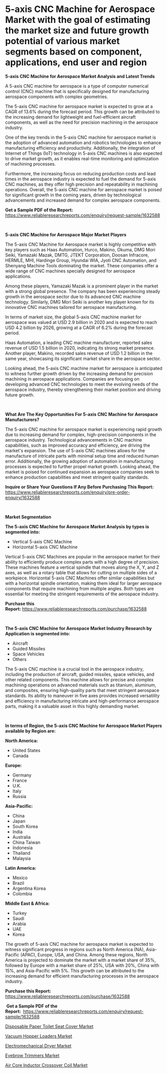 <p><h1>5-axis CNC Machine for Aerospace Market with the goal of estimating the market size and future growth potential of various market segments based on component, applications, end user and region</h1></p><p><strong>5-axis CNC Machine for Aerospace Market Analysis and Latest Trends</strong></p>
<p><p>A 5-axis CNC machine for aerospace is a type of computer numerical control (CNC) machine that is specifically designed for manufacturing aerospace components with complex geometries. </p><p>The 5-axis CNC machine for aerospace market is expected to grow at a CAGR of 13.6% during the forecast period. This growth can be attributed to the increasing demand for lightweight and fuel-efficient aircraft components, as well as the need for precision machining in the aerospace industry.</p><p>One of the key trends in the 5-axis CNC machine for aerospace market is the adoption of advanced automation and robotics technologies to enhance manufacturing efficiency and productivity. Additionally, the integration of Internet of Things (IoT) technology in 5-axis CNC machines is also expected to drive market growth, as it enables real-time monitoring and optimization of machining processes.</p><p>Furthermore, the increasing focus on reducing production costs and lead times in the aerospace industry is expected to fuel the demand for 5-axis CNC machines, as they offer high precision and repeatability in machining operations. Overall, the 5-axis CNC machine for aerospace market is poised for significant growth in the coming years, driven by technological advancements and increased demand for complex aerospace components.</p></p>
<p><strong>Get a Sample PDF of the Report:&nbsp;</strong> <a href="https://www.reliableresearchreports.com/enquiry/request-sample/1632588">https://www.reliableresearchreports.com/enquiry/request-sample/1632588</a></p>
<p>&nbsp;</p>
<p><strong>5-axis CNC Machine for Aerospace Major Market Players</strong></p>
<p><p>The 5-axis CNC Machine for Aerospace market is highly competitive with key players such as Haas Automation, Hurco, Makino, Okuma, DMG Mori Seiki, Yamazaki Mazak, DMTG, JTEKT Corporation, Doosan Infracore, HERMLE, MHI, Hardinge Group, Hyundai WIA, Jyoti CNC Automation, and Shenyang Machine Tools dominating the market. These companies offer a wide range of CNC machines specially designed for aerospace applications.</p><p>Among these players, Yamazaki Mazak is a prominent player in the market with a strong global presence. The company has been experiencing steady growth in the aerospace sector due to its advanced CNC machine technology. Similarly, DMG Mori Seiki is another key player known for its innovative CNC machines tailored for aerospace manufacturing.</p><p>In terms of market size, the global 5-axis CNC machine market for aerospace was valued at USD 2.9 billion in 2020 and is expected to reach USD 4.2 billion by 2026, growing at a CAGR of 6.2% during the forecast period.</p><p>Haas Automation, a leading CNC machine manufacturer, reported sales revenue of USD 1.5 billion in 2020, indicating its strong market presence. Another player, Makino, recorded sales revenue of USD 1.2 billion in the same year, showcasing its significant market share in the aerospace sector.</p><p>Looking ahead, the 5-axis CNC machine market for aerospace is anticipated to witness further growth driven by the increasing demand for precision machining in aerospace applications. Companies are focusing on developing advanced CNC technologies to meet the evolving needs of the aerospace industry, thereby strengthening their market position and driving future growth.</p></p>
<p>&nbsp;</p>
<p><strong>What Are The Key Opportunities For 5-axis CNC Machine for Aerospace Manufacturers?</strong></p>
<p><p>The 5-axis CNC machine for aerospace market is experiencing rapid growth due to increasing demand for complex, high-precision components in the aerospace industry. Technological advancements in CNC machine capabilities, such as improved accuracy and efficiency, are driving the market's expansion. The use of 5-axis CNC machines allows for the manufacture of intricate parts with minimal setup time and reduced human error. Additionally, the growing adoption of automation in manufacturing processes is expected to further propel market growth. Looking ahead, the market is poised for continued expansion as aerospace companies seek to enhance production capabilities and meet stringent quality standards.</p></p>
<p><strong>Inquire or Share Your Questions If Any Before Purchasing This Report:</strong> <a href="https://www.reliableresearchreports.com/enquiry/pre-order-enquiry/1632588">https://www.reliableresearchreports.com/enquiry/pre-order-enquiry/1632588</a></p>
<p>&nbsp;</p>
<p><strong>Market Segmentation</strong></p>
<p><strong>The 5-axis CNC Machine for Aerospace Market Analysis by types is segmented into:</strong></p>
<p><ul><li>Vertical 5-axis CNC Machine</li><li>Horizontal 5-axis CNC Machine</li></ul></p>
<p><p>Vertical 5-axis CNC Machines are popular in the aerospace market for their ability to efficiently produce complex parts with a high degree of precision. These machines feature a vertical spindle that moves along the X, Y, and Z axes, as well as a rotary table that allows for cutting on multiple sides of a workpiece. Horizontal 5-axis CNC Machines offer similar capabilities but with a horizontal spindle orientation, making them ideal for larger aerospace components that require machining from multiple angles. Both types are essential for meeting the stringent requirements of the aerospace industry.</p></p>
<p><strong>Purchase this Report:&nbsp;</strong><a href="https://www.reliableresearchreports.com/purchase/1632588">https://www.reliableresearchreports.com/purchase/1632588</a></p>
<p>&nbsp;</p>
<p><strong>The 5-axis CNC Machine for Aerospace Market Industry Research by Application is segmented into:</strong></p>
<p><ul><li>Aircraft</li><li>Guided Missiles</li><li>Space Vehicles</li><li>Others</li></ul></p>
<p><p>The 5-axis CNC machine is a crucial tool in the aerospace industry, including the production of aircraft, guided missiles, space vehicles, and other related components. This machine allows for precise and complex machining operations on advanced materials such as titanium, aluminum, and composites, ensuring high-quality parts that meet stringent aerospace standards. Its ability to maneuver in five axes provides increased versatility and efficiency in manufacturing intricate and high-performance aerospace parts, making it a valuable asset in this highly demanding market.</p></p>
<p>&nbsp;</p>
<p><strong>In terms of Region, the 5-axis CNC Machine for Aerospace Market Players available by Region are:</strong></p>
<p>
    <p> <strong> North America: </strong>
        <ul>
            <li>United States</li>
            <li>Canada</li>
        </ul>
        </p> 
    <p> <strong> Europe: </strong>
        <ul>
            <li>Germany</li>
            <li>France</li>
            <li>U.K.</li>
            <li>Italy</li>
            <li>Russia</li>
        </ul>
        </p> 
    <p> <strong> Asia-Pacific: </strong>
        <ul>
            <li>China</li>
            <li>Japan</li>
            <li>South Korea</li>
            <li>India</li>
            <li>Australia</li>
            <li>China Taiwan</li>
            <li>Indonesia</li>
            <li>Thailand</li>
            <li>Malaysia</li>
        </ul>
        </p> 
    <p> <strong> Latin America: </strong>
        <ul>
            <li>Mexico</li>
            <li>Brazil</li>
            <li>Argentina Korea</li>
            <li>Colombia</li>
        </ul>
        </p> 
    <p> <strong> Middle East & Africa: </strong>
        <ul>
            <li>Turkey</li>
            <li>Saudi</li>
            <li>Arabia</li>
            <li>UAE</li>
            <li>Korea</li>
        </ul>
    </p>
    </p>
<p><p>The growth of 5-axis CNC machine for aerospace market is expected to witness significant progress in regions such as North America (NA), Asia-Pacific (APAC), Europe, USA, and China. Among these regions, North America is projected to dominate the market with a market share of 35%, followed by Europe with a market share of 25%, USA with 20%, China with 15%, and Asia-Pacific with 5%. This growth can be attributed to the increasing demand for efficient manufacturing processes in the aerospace industry.</p></p>
<p><strong>Purchase this Report: </strong><a href="https://www.reliableresearchreports.com/purchase/1632588">https://www.reliableresearchreports.com/purchase/1632588</a></p>
<p>&nbsp;<strong>Get a Sample PDF of the Report:&nbsp;&nbsp;</strong><a href="https://www.reliableresearchreports.com/enquiry/request-sample/1632588">https://www.reliableresearchreports.com/enquiry/request-sample/1632588</a></p>
<p><strong></strong></p>
<p><p><a href="https://view.publitas.com/reportprime-1/disposable-paper-toilet-seat-cover-market-share-market-new-trends-analysis-report-by-type-by-application-by-end-use-by-region-and-segment-forecasts-2024-2031/">Disposable Paper Toilet Seat Cover Market</a></p><p><a href="https://metal-farmhouse-e95.notion.site/Vacuum-Hopper-Loaders-Market-Growth-Market-Trends-COVID-19-Impact-and-Forecasts-for-period-from-2-103dce648bf9424bbc4f4045e73fd94b">Vacuum Hopper Loaders Market</a></p><p><a href="https://gratis-rainforest-2ca.notion.site/Global-Electromechanical-Dryer-Market-by-Types-Applications-and-Major-Players-with-Regional-Growt-05b67ca762124907ac43a5edcf21a193">Electromechanical Dryer Market</a></p><p><a href="https://crocus-run-b5a.notion.site/Eyebrow-Trimmers-Market-Offers-Provide-Insightful-Data-for-the-Time-Period-from-2024-to-2031-and-als-c2d630a23b5049d3bfeeed4552cc033a">Eyebrow Trimmers Market</a></p><p><a href="https://view.publitas.com/reportprime-1/air-core-inductor-crossover-coil-market-insights-market-players-and-forecast-till-2031/">Air Core Inductor Crossover Coil Market</a></p></p>